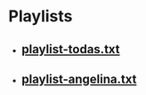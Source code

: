 # Playlists

  - ## [playlist-todas.txt](Playlists/playlist-todas.txt)

  - ## [playlist-angelina.txt](Playlists/playlist-angelina.txt)

